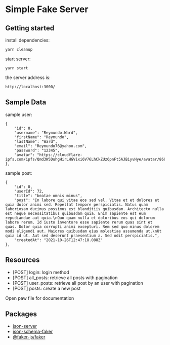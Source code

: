 # Simple Fake Server

## Getting started

install dependencies:

```
yarn cleanup
```

start server:

```
yarn start
```

the server address is:

```
http://localhost:3000/
```

## Sample Data

sample user:

```
{
    "id": 0,
    "username": "Reymundo.Ward",
    "firstName": "Reymundo",
    "lastName": "Ward",
    "email": "Reymundo76@yahoo.com",
    "password": "12345",
    "avatar": "https://cloudflare-ipfs.com/ipfs/Qmd3W5DuhgHirLHGVixi6V76LhCkZUz6pnFt5AJBiyvHye/avatar/869.jpg"
},
```

sample post:

```
{
    "id": 0,
    "userId": 72,
    "title": "beatae omnis minus",
    "post": "In labore qui vitae eos sed vel. Vitae et et dolores et quia dolor animi sed. Repellat tempore perspiciatis. Natus quam laboriosam ducimus possimus est blanditiis quibusdam. Architecto nulla est neque necessitatibus quibusdam quia. Enim sapiente est eum repudiandae aut quia.\nQuo quam nulla et doloribus eos qui dolorum labore rerum. Id iusto inventore esse sapiente rerum quas sint et quas. Dolor quia corrupti animi excepturi. Rem sed quo minus dolorem modi eligendi aut. Maiores quibusdam eius molestiae assumenda ut.\nUt quia id ut. Aut sed deserunt praesentium a. Sed odit perspiciatis.",
    "createdAt": "2021-10-26T12:47:18.088Z"
},
```

## Resources

- [POST] login: login method
- [POST] all_posts: retrieve all posts with pagination
- [POST] user_posts: retrieve all post by an user with pagination
- [POST] posts: create a new post

Open paw file for documentation

## Packages

- [json-server](https://github.com/typicode/json-server)
- [json-schema-faker](https://github.com/json-schema-faker/json-schema-faker)
- [@faker-js/faker](https://fakerjs.dev/guide/)
